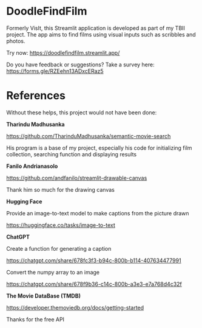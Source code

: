 # DoodleFindFilm
Formerly VisIt, this Streamlit application is developed as part of my TBII project. The app aims to find films using visual inputs such as scribbles and photos.  

Try now: https://doodlefindfilm.streamlit.app/

Do you have feedback or suggestions? Take a survey here: https://forms.gle/RZEehn13ADxcERaz5


# References

Without these helps, this project would not have been done:

**Tharindu Madhusanka**

https://github.com/TharinduMadhusanka/semantic-movie-search 

His program is a base of my project, especially his code for initializing film collection, searching function and displaying results

**Fanilo Andrianasolo**

https://github.com/andfanilo/streamlit-drawable-canvas

Thank him so much for the drawing canvas	

**Hugging Face**

Provide an image-to-text model to make captions from the picture drawn
		 
https://huggingface.co/tasks/image-to-text 

**ChatGPT**

Create a function for generating a caption

https://chatgpt.com/share/678fc3f3-b94c-800b-b114-407634477991

Convert the numpy array to an image

https://chatgpt.com/share/678f9b36-c14c-800b-a3e3-e7a768d4c32f 

**The Movie DataBase (TMDB)**

https://developer.themoviedb.org/docs/getting-started

Thanks for the free API
